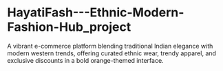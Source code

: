 # HayatiFash---Ethnic-Modern-Fashion-Hub_project
A vibrant e-commerce platform blending traditional Indian elegance with modern western trends, offering curated ethnic wear, trendy apparel, and exclusive discounts in a bold orange-themed interface.
